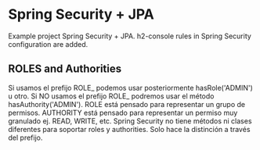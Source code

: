 # Spring Security + JPA 

Example project Spring Security + JPA.
h2-console rules in Spring Security configuration are added.

## ROLES and Authorities 

Si usamos el prefijo ROLE_ podemos usar posteriormente hasRole('ADMIN') u otro.
Si NO usamos el prefijo ROLE_ podremos usar el método hasAuthority('ADMIN').
ROLE está pensado para representar un grupo de permisos.
AUTHORITY está pensado para representar un permiso muy granulado ej. READ, WRITE, etc.
Spring Security no tiene métodos ni clases diferentes para soportar roles y authorities.
Solo hace la distinción a través del prefijo.

